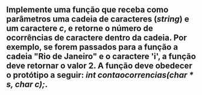 ## Implemente uma função que receba como parâmetros uma cadeia de caracteres (_string_) e um caractere _c_, e retorne o número de ocorrências de caractere dentro da cadeia. Por exemplo, se forem passados para a função a cadeia "Rio de Janeiro" e o caractere 'i', a função deve retornar o valor 2. A função deve obedecer o protótipo a seguir: _int contaocorrencias(char * s, char c);_.
